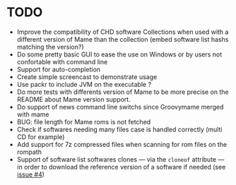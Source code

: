 TODO
====

-   Improve the compatibility of CHD software Collections when used with 
    a different version of Mame than the collection 
    (embed software list hashs matching the version?)
-   Do some pretty basic GUI to ease the use on Windows or by users not 
    confortable with command line
-   Support for auto-completion
-   Create simple screencast to demonstrate usage
-   Use packr to include JVM on the executable ?
-   Do more tests with differents version of Mame to be more precise on the
    README about Mame version support.
-   Do support of news command line switchs since Groovymame merged with
    mame
-   BUG: file length for Mame roms is not fetched
-   Check if softwares needing many files case is handled correctly (multi
    CD for example)
-   Add support for 7z compressed files when scanning for rom files on the 
    rompath
-   Support of software list softwares clones — via the `cloneof` attribute
    — in order to download the reference version of a software if needed
    (see [issue #4](https://github.com/TiBeN/ia-mame/issues/4))
    
